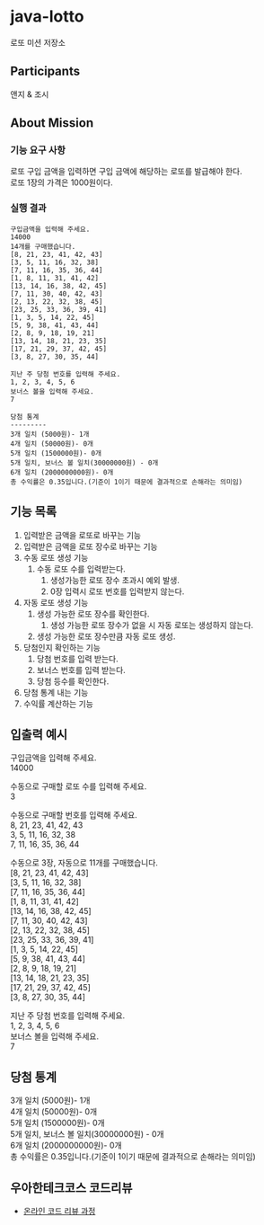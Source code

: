 # java-lotto

로또 미션 저장소

## Participants
앤지 & 조시

## About Mission  
### 기능 요구 사항  
로또 구입 금액을 입력하면 구입 금액에 해당하는 로또를 발급해야 한다.  
로또 1장의 가격은 1000원이다.  

### 실행 결과  

```
구입금액을 입력해 주세요.
14000
14개를 구매했습니다.
[8, 21, 23, 41, 42, 43]
[3, 5, 11, 16, 32, 38]
[7, 11, 16, 35, 36, 44]
[1, 8, 11, 31, 41, 42]
[13, 14, 16, 38, 42, 45]
[7, 11, 30, 40, 42, 43]
[2, 13, 22, 32, 38, 45]
[23, 25, 33, 36, 39, 41]
[1, 3, 5, 14, 22, 45]
[5, 9, 38, 41, 43, 44]
[2, 8, 9, 18, 19, 21]
[13, 14, 18, 21, 23, 35]
[17, 21, 29, 37, 42, 45]
[3, 8, 27, 30, 35, 44]

지난 주 당첨 번호를 입력해 주세요.
1, 2, 3, 4, 5, 6
보너스 볼을 입력해 주세요.
7

당첨 통계
---------
3개 일치 (5000원)- 1개
4개 일치 (50000원)- 0개
5개 일치 (1500000원)- 0개
5개 일치, 보너스 볼 일치(30000000원) - 0개
6개 일치 (2000000000원)- 0개
총 수익률은 0.35입니다.(기준이 1이기 때문에 결과적으로 손해라는 의미임)
```


## 기능 목록

1. 입력받은 금액을 로또로 바꾸는 기능
2. 입력받은 금액을 로또 장수로 바꾸는 기능
3. 수동 로또 생성 기능
   1. 수동 로또 수를 입력받는다.
      1. 생성가능한 로또 장수 초과시 예외 발생.
      2. 0장 입력시 로또 번호를 입력받지 않는다.
4. 자동 로또 생성 기능
   1. 생성 가능한 로또 장수를 확인한다.
      1. 생성 가능한 로또 장수가 없을 시 자동 로또는 생성하지 않는다.
   2. 생성 가능한 로또 장수만큼 자동 로또 생성.
5. 당첨인지 확인하는 기능
   1. 당첨 번호를 입력 받는다.
   2. 보너스 번호를 입력 받는다.
   3. 당첨 등수를 확인한다.
6. 당첨 통계 내는 기능
7. 수익률 계산하는 기능


## 입출력 예시

구입금액을 입력해 주세요.  
14000

수동으로 구매할 로또 수를 입력해 주세요.  
3

수동으로 구매할 번호를 입력해 주세요.  
8, 21, 23, 41, 42, 43  
3, 5, 11, 16, 32, 38  
7, 11, 16, 35, 36, 44  

수동으로 3장, 자동으로 11개를 구매했습니다.  
[8, 21, 23, 41, 42, 43]  
[3, 5, 11, 16, 32, 38]  
[7, 11, 16, 35, 36, 44]  
[1, 8, 11, 31, 41, 42]  
[13, 14, 16, 38, 42, 45]  
[7, 11, 30, 40, 42, 43]  
[2, 13, 22, 32, 38, 45]  
[23, 25, 33, 36, 39, 41]  
[1, 3, 5, 14, 22, 45]  
[5, 9, 38, 41, 43, 44]  
[2, 8, 9, 18, 19, 21]  
[13, 14, 18, 21, 23, 35]  
[17, 21, 29, 37, 42, 45]  
[3, 8, 27, 30, 35, 44]  

지난 주 당첨 번호를 입력해 주세요.  
1, 2, 3, 4, 5, 6  
보너스 볼을 입력해 주세요.  
7  

당첨 통계  
---------  
3개 일치 (5000원)- 1개  
4개 일치 (50000원)- 0개  
5개 일치 (1500000원)- 0개  
5개 일치, 보너스 볼 일치(30000000원) - 0개  
6개 일치 (2000000000원)- 0개  
총 수익률은 0.35입니다.(기준이 1이기 때문에 결과적으로 손해라는 의미임)

## 우아한테크코스 코드리뷰

- [온라인 코드 리뷰 과정](https://github.com/woowacourse/woowacourse-docs/blob/master/maincourse/README.md)
